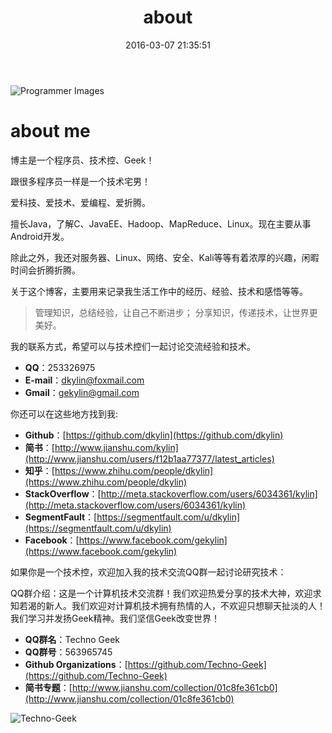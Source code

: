 ﻿---
title: about
date: 2016-03-07 21:35:51
comments: true
---

![Programmer Images](http://7xrnl9.com1.z0.glb.clouddn.com/image%2Fcommon%2FProgrammer.jpg)

# about me

博主是一个程序员、技术控、Geek！

跟很多程序员一样是一个技术宅男！

爱科技、爱技术、爱编程、爱折腾。

擅长Java，了解C、JavaEE、Hadoop、MapReduce、Linux。现在主要从事Android开发。

除此之外，我还对服务器、Linux、网络、安全、Kali等等有着浓厚的兴趣，闲暇时间会折腾折腾。

关于这个博客，主要用来记录我生活工作中的经历、经验、技术和感悟等等。

> 管理知识，总结经验，让自己不断进步；
> 分享知识，传递技术，让世界更美好。

我的联系方式，希望可以与技术控们一起讨论交流经验和技术。

- **QQ**：253326975
- **E-mail**：dkylin@foxmail.com
- **Gmail**：gekylin@gmail.com


你还可以在这些地方找到我:

- **Github**：[https://github.com/dkylin](https://github.com/dkylin)
- **简书**：[http://www.jianshu.com/kylin](http://www.jianshu.com/users/f12b1aa77377/latest_articles)
- **知乎**：[https://www.zhihu.com/people/dkylin](https://www.zhihu.com/people/dkylin)
- **StackOverflow**：[http://meta.stackoverflow.com/users/6034361/kylin](http://meta.stackoverflow.com/users/6034361/kylin)
- **SegmentFault**：[https://segmentfault.com/u/dkylin](https://segmentfault.com/u/dkylin)
- **Facebook**：[https://www.facebook.com/gekylin](https://www.facebook.com/gekylin)

如果你是一个技术控，欢迎加入我的技术交流QQ群一起讨论研究技术：

QQ群介绍：这是一个计算机技术交流群！我们欢迎热爱分享的技术大神，欢迎求知若渴的新人。我们欢迎对计算机技术拥有热情的人，不欢迎只想聊天扯淡的人！我们学习并发扬Geek精神。我们坚信Geek改变世界！

- **QQ群名**：Techno Geek
- **QQ群号**：563965745
- **Github Organizations**：[https://github.com/Techno-Geek](https://github.com/Techno-Geek)
- **简书专题**：[http://www.jianshu.com/collection/01c8fe361cb0](http://www.jianshu.com/collection/01c8fe361cb0)

![Techno-Geek](http://7xrnl9.com1.z0.glb.clouddn.com/image/about/Techno-Geek-qrcode.jpg)


